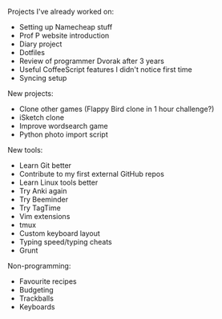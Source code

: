 Projects I've already worked on:

- Setting up Namecheap stuff
- Prof P website introduction
- Diary project
- Dotfiles
- Review of programmer Dvorak after 3 years
- Useful CoffeeScript features I didn't notice first time
- Syncing setup

New projects:

- Clone other games (Flappy Bird clone in 1 hour challenge?)
- iSketch clone
- Improve wordsearch game
- Python photo import script

New tools:

- Learn Git better
- Contribute to my first external GitHub repos
- Learn Linux tools better
- Try Anki again
- Try Beeminder
- Try TagTime
- Vim extensions
- tmux
- Custom keyboard layout
- Typing speed/typing cheats
- Grunt

Non-programming:

- Favourite recipes
- Budgeting 
- Trackballs
- Keyboards
